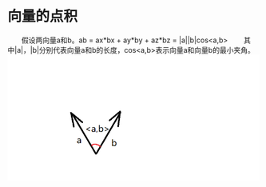 # 向量的点积

&emsp;&emsp;假设两向量a和b。ab = ax\*bx + ay\*by + az\*bz = |a||b|cos<a,b>
&emsp;&emsp;其中|a|，|b|分别代表向量a和b的长度，cos<a,b>表示向量a和向量b的最小夹角。
![](./pic/1_4_1.png)

